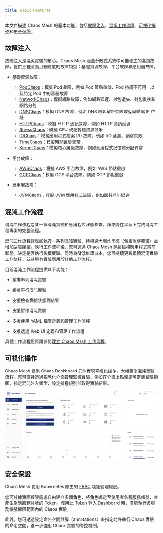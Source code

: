 ```yaml
---
title: Basic Features
---
```


本文件描述 Chaos Mesh 的基本功能，包括[故障注入](#fault-injection)、[混沌工作流程](#chaos-workflows)、[可視化操作](#visualized-operations)和[安全保證](#security-guarantees)。

## 故障注入

故障注入是混沌實驗的核心。Chaos Mesh 涵蓋分散式系統中可能發生的各類故障，提供三種全面且細粒度的故障類型：基礎資源故障、平台故障和應用層故障。

- 基礎資源故障：
  - [PodChaos](simulate-pod-chaos-on-kubernetes.md)：模擬 Pod 故障，例如 Pod 節點重啟、Pod 持續不可用，以及特定 Pod 中的容器故障
  - [NetworkChaos](simulate-network-chaos-on-kubernetes.md)：模擬網路故障，例如網路延遲、封包遺失、封包亂序和網路分割
  - [DNSChaos](simulate-dns-chaos-on-kubernetes.md)：模擬 DNS 故障，例如 DNS 域名解析失敗或返回錯誤 IP 位址
  - [HTTPChaos](simulate-http-chaos-on-kubernetes.md)：模擬 HTTP 通訊故障，例如 HTTP 通訊延遲
  - [StressChaos](simulate-heavy-stress-on-kubernetes.md)：模擬 CPU 或記憶體資源競爭
  - [IOChaos](simulate-io-chaos-on-kubernetes.md)：模擬應用程式檔案 I/O 故障，例如 I/O 延遲、讀寫失敗
  - [TimeChaos](simulate-time-chaos-on-kubernetes.md)：模擬時間跳變異常
  - [KernelChaos](simulate-kernel-chaos-on-kubernetes.md)：模擬核心層級故障，例如應用程式記憶體分配異常

- 平台故障：
  - [AWSChaos](simulate-aws-chaos.md)：模擬 AWS 平台故障，例如 AWS 節點重啟
  - [GCPChaos](simulate-gcp-chaos.md)：模擬 GCP 平台故障，例如 GCP 節點重啟

- 應用層故障：
  - [JVMChaos](simulate-jvm-application-chaos.md)：模擬 JVM 應用程式故障，例如函數呼叫延遲

## 混沌工作流程

混沌工作流程包含一組混沌實驗和應用程式狀態檢查，讓您能在平台上完成混沌工程專案的完整流程。

混沌工作流程讓您能執行一系列混沌實驗，持續擴大爆炸半徑（包括攻擊範圍）並增加故障類型。執行工作流程後，您可透過 Chaos Mesh 輕鬆檢視應用程式當前狀態，決定是否執行後續實驗。同時為降低維護成本，您可持續更新累積混沌實驗工作流程，並將現有實驗應用於其他工作流程。

目前混沌工作流程提供以下功能：

- 編排串列混沌實驗

- 編排平行混沌實驗

- 支援檢查實驗狀態與結果

- 支援暫停混沌實驗

- 支援使用 YAML 檔案定義和管理工作流程

- 支援透過 Web UI 定義和管理工作流程

具體工作流程配置請參閱[建立 Chaos Mesh 工作流程](create-chaos-mesh-workflow.md)。

## 可視化操作

Chaos Mesh 提供 Chaos Dashboard 元件實現可視化操作，大幅簡化混沌實驗流程。您可直接透過視覺化介面管理監控實驗，例如在介面上點擊即可定義實驗範圍、指定混沌注入類型、設定排程規則並取得實驗結果。

![混沌工作流程](img/dashboard-overview.png)

## 安全保證

Chaos Mesh 使用 Kubernetes 原生的 [RBAC](https://kubernetes.io/docs/reference/access-authn-authz/rbac/) 功能管理權限。

您可根據實際權限需求自由建立多個角色，將角色綁定至使用者名稱服務帳號，並產生對應服務帳號的 Token。使用此 Token 登入 Dashboard 時，僅能執行該服務帳號權限範圍內的 Chaos 實驗。

此外，您可透過設定命名空間註解（annotations）來指定允許執行 Chaos 實驗的命名空間，進一步強化 Chaos 實驗的管控機制。